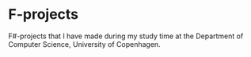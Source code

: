 # F-projects
F#-projects that I have made during my study time at the Department of Computer Science, University of Copenhagen.
